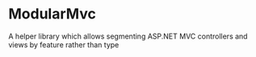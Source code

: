 ModularMvc
==========

A helper library which allows segmenting ASP.NET MVC controllers and views by feature rather than type